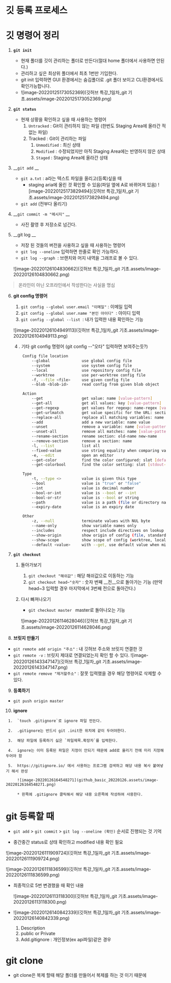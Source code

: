 # 깃 등록 프로세스





#  깃 명령어 정리

1. __`git init`__
   * 현재 폴더를 깃이 관리하는 폴더로 만든다(절대 home 폴더에서 사용하면 안된다.)
   * 관리하고 싶은 최상위 폴더에서 최초 1번만 기입한다.
   * git init 입력하면 GUI 환경에서는 숨김폴더로 .git 폴더 보이고 CLI환경에서도 확인가능합니다.
   * ![image-20220125173052369](깃허브 특강_1일차_git 기초.assets/image-20220125173052369.png)
   
2. __`git status`__
   * 현재 상황을 확인하고 싶을 때 사용하는 명령어
     1. `Untracked` : Git이 관리하지 않는 파일 (한번도 Staging Area에 올라간 적 없는 파일)
     2. Tracked : Git이 관리하는 파일
        1. `Unmodified` : 최신 상태
        2. `Modified` : 수정되었지만 아직 Staging Area에는 반영하지 않은 상태
        3. `Staged` : Staging Area에 올라간 상태
   
3. __`git add` __
   * `git a.txt` : a라는 텍스트 파일을 올리고(등록)싶을 때
     * staging aria에 올린 것 확인할 수 있음(파일 옆에 A로 바뀌어져 있음)
      ![image-20220125173829494](깃허브 특강_1일차_git 기초.assets/image-20220125173829494.png)
   * `git add` (전부다 올리기)
   
4. __`git commit -m "메시지"` __
   * 사진 촬영 후 저장소로 넘긴다.
   
5. __git log  __
   * 저장 된 것들의 버전을 사용하고 싶을 때 사용하는 명령어
   * `git log --oneline` 입력하면 한줄로 확인 가능하다.
   * `git log --graph `: 브랜치와 머지 내역을 그래프로 볼 수 있다.
   
   ![image-20220126104830662](깃허브 특강_1일차_git 기초.assets/image-20220126104830662.png)

> 온라인이 아닌 오프라인에서 작성한다는 사실을 명심

6. __git config 명령어__

   1. `git config --global user.email "이메일"` : 이메일 입력
   2. `git config --global user.name "본인 아이디" `: 아이디 입력
   3. `git config --global --list `: 내가 입력한 내용 확인하는 기능

   ![image-20220126104949113](깃허브 특강_1일차_git 기초.assets/image-20220126104949113.png)

   ​	4 . 기타 git config 명령어 (git config --"오타" 입력하면 보여주는듯?)

   ``` bash
       Config file location
           --global              use global config file
           --system              use system config file
           --local               use repository config file
           --worktree            use per-worktree config file
           -f, --file <file>     use given config file
           --blob <blob-id>      read config from given blob object
   
       Action
           --get                 get value: name [value-pattern]
           --get-all             get all values: key [value-pattern]
           --get-regexp          get values for regexp: name-regex [value-pattern]
           --get-urlmatch        get value specific for the URL: section[.var] URL
           --replace-all         replace all matching variables: name value [value-pattern]
           --add                 add a new variable: name value
           --unset               remove a variable: name [value-pattern]
           --unset-all           remove all matches: name [value-pattern]
           --rename-section      rename section: old-name new-name
           --remove-section      remove a section: name
           -l, --list            list all
           --fixed-value         use string equality when comparing values to 'value-pattern'
           -e, --edit            open an editor
           --get-color           find the color configured: slot [default]
           --get-colorbool       find the color setting: slot [stdout-is-tty]
   
       Type
           -t, --type <>         value is given this type
           --bool                value is "true" or "false"
           --int                 value is decimal number
           --bool-or-int         value is --bool or --int
           --bool-or-str         value is --bool or string
           --path                value is a path (file or directory name)
           --expiry-date         value is an expiry date
   
       Other
           -z, --null            terminate values with NUL byte
           --name-only           show variable names only
           --includes            respect include directives on lookup
           --show-origin         show origin of config (file, standard input, blob, command line)
           --show-scope          show scope of config (worktree, local, global, system, command)
           --default <value>     with --get, use default value when missing entry
   ```

7. __`git checkout `__ 

   1. 돌아가보기 

      1. `git checkout "해쉬값"` : 해당 해쉬값으로 이동하는 기능
      2. `git checkout head~"숫자"` : 숫자 번째 __전__으로 돌아가는 기능 (만약 head~3 입력할 경우 마지막에서 3번째 전으로 돌아간다.)

   2. 다시 빠져나오기

      * `git checkout master ` master로 돌아나오는 기능

      ![image-20220126114628046](깃허브 특강_1일차_git 기초.assets/image-20220126114628046.png)


8.  __브릿지 만들기__
   * `git remote add origin "주소"` :  내 깃허브 주소와 브릿지 연결한 것
   * `git remote -v` : 브릿지 제대로 연결되었는지 확인 할 수 있다.
     ![image-20220126143347147](깃허브 특강_1일차_git 기초.assets/image-20220126143347147.png)
   * `git remote remove "제거할주소"` : 잘못 입력했을 경우 해당 명령어로 삭제할 수 있다.

9.  __등록하기__
   - `git push origin master`

10.   __ignore__


     1.  `touch .gitignore`로 ignore 파일 만든다.
    
     2.  .gitignore는 반드시 git .init한 위치에 같이 두어야한다.
    
     3.  해당 파일에 등록하기 싫은 `파일제목.확장자`를 입력한다.
    
     4.  ignore는 이미 등록된 파일은 지정이 안되기 때문에 add로 올리기 전에 미리 지정해두어야 함
    
     5.  https://gitignore.io/ 에서 사용하는 프로그램 검색하고 해당 내용 복사 붙여넣기 해서 완성
    
         ![image-20220126164548271](github_basic_20220126.assets/image-20220126164548271.png)
    
         * 왼쪽에 .gitignore 클릭해서 해당 내용 오른쪽에 작성하여 사용한다.






# git 등록할 때

* `git add` > `git commit` > `git log --oneline (확인)` 순서로 진행되는 것 기억

* 중간중간 status로 상태 확인하고 modified 내용 확인 필요

![image-20220126111909724](깃허브 특강_1일차_git 기초.assets/image-20220126111909724.png)

![image-20220126111836599](깃허브 특강_1일차_git 기초.assets/image-20220126111836599.png)

* 최종적으로 5번 변경했을 때 확인 내용

  ![image-20220126113118300](깃허브 특강_1일차_git 기초.assets/image-20220126113118300.png)

* ![image-20220126140842339](깃허브 특강_1일차_git 기초.assets/image-20220126140842339.png)

  1. Description
  2. public or Private
  3. Add.gitignore : 개인정보(ex api파일)같은 경우 

# git clone

* git clone은 복제 할때 해당 폴더를 만들어서 복제를 하는 것 이기 때문에 